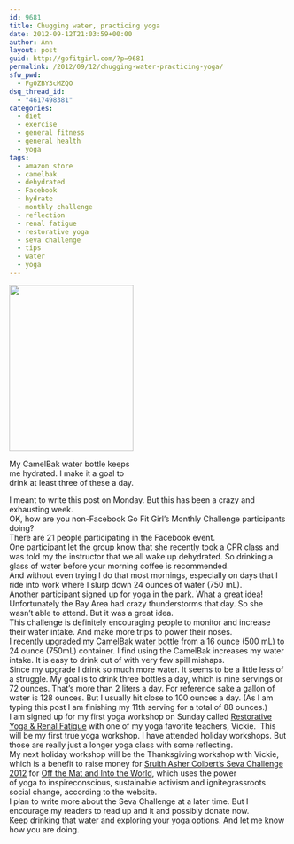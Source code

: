 ```yaml
---
id: 9681
title: Chugging water, practicing yoga
date: 2012-09-12T21:03:59+00:00
author: Ann
layout: post
guid: http://gofitgirl.com/?p=9681
permalink: /2012/09/12/chugging-water-practicing-yoga/
sfw_pwd:
  - Fg0ZBY3cMZQO
dsq_thread_id:
  - "4617498381"
categories:
  - diet
  - exercise
  - general fitness
  - general health
  - yoga
tags:
  - amazon store
  - camelbak
  - dehydrated
  - Facebook
  - hydrate
  - monthly challenge
  - reflection
  - renal fatigue
  - restorative yoga
  - seva challenge
  - tips
  - water
  - yoga
---
```

<div id="attachment_9683" style="width: 234px" class="wp-caption alignleft">
  <a href="http://gofitgirl.com/?attachment_id=9683" rel="attachment wp-att-9683"><img class="size-medium wp-image-9683" title="camelbak 750 ml" src="http://gofitgirl.com/wp-content/uploads/2012/09/camelbak-750-ml1-e1347508600629-224x300.jpg" alt="" width="224" height="300" /></a>
  
  <p class="wp-caption-text">
    My CamelBak water bottle keeps me hydrated. I make it a goal to drink at least three of these a day.
  </p>
</div>

  
I meant to write this post on Monday. But this has been a crazy and exhausting week.  
OK, how are you non-Facebook Go Fit Girl&#8217;s Monthly Challenge participants doing?  
There are 21 people participating in the Facebook event.  
One participant let the group know that she recently took a CPR class and was told my the instructor that we all wake up dehydrated. So drinking a glass of water before your morning coffee is recommended.  
And without even trying I do that most mornings, especially on days that I ride into work where I slurp down 24 ounces of water (750 mL).  
Another participant signed up for yoga in the park. What a great idea! Unfortunately the Bay Area had crazy thunderstorms that day. So she wasn&#8217;t able to attend. But it was a great idea.  
This challenge is definitely encouraging people to monitor and increase their water intake. And make more trips to power their noses.  
I recently upgraded my [CamelBak water bottle](http://astore.amazon.com/gofigi-20/detail/B007OX9X9K) from a 16 ounce (500 mL) to 24 ounce (750mL) container. I find using the CamelBak increases my water intake. It is easy to drink out of with very few spill mishaps.  
Since my upgrade I drink so much more water. It seems to be a little less of a struggle. My goal is to drink three bottles a day, which is nine servings or 72 ounces. That&#8217;s more than 2 liters a day. For reference sake a gallon of water is 128 ounces. But I usually hit close to 100 ounces a day. (As I am typing this post I am finishing my 11th serving for a total of 88 ounces.)  
I am signed up for my first yoga workshop on Sunday called [Restorative Yoga & Renal Fatigue](http://namasteoakland.com/programs/workshops/adrenal-fatigue-and-restorative-yoga) with one of my yoga favorite teachers, Vickie.  This will be my first true yoga workshop. I have attended holiday workshops. But those are really just a longer yoga class with some reflecting.  
My next holiday workshop will be the Thanksgiving workshop with Vickie, which is a benefit to raise money for [Sruith Asher Colbert&#8217;s Seva Challenge 2012](https://www.facebook.com/SrutihAsherColbertSevaChallenge2012) for [Off the Mat and Into the World](http://www.offthematintotheworld.org/index.php), which uses the power of yoga to inspireconscious, sustainable activism and ignitegrassroots social change, according to the website.  
I plan to write more about the Seva Challenge at a later time. But I encourage my readers to read up and it and possibly donate now.  
Keep drinking that water and exploring your yoga options. And let me know how you are doing.